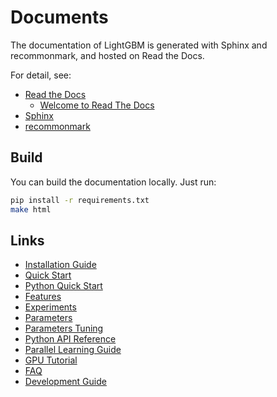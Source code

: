 # Documents

The documentation of LightGBM is generated with Sphinx and recommonmark, and hosted on Read the Docs.

For detail, see:

* [Read the Docs](https://readthedocs.org/)
  * [Welcome to Read The Docs](http://docs.readthedocs.io/)
* [Sphinx](http://www.sphinx-doc.org/)
* [recommonmark](https://recommonmark.readthedocs.io/)

## Build

You can build the documentation locally. Just run:

```sh
pip install -r requirements.txt
make html
```

## Links

* [Installation Guide](https://github.com/Microsoft/LightGBM/wiki/Installation-Guide)
* [Quick Start](./Quick-Start.md)
* [Python Quick Start](./Python-intro.md)
* [Features](https://github.com/Microsoft/LightGBM/wiki/Features)
* [Experiments](https://github.com/Microsoft/LightGBM/wiki/Experiments)
* [Parameters](./Parameters.md)
* [Parameters Tuning](./Parameters-tuning.md)
* [Python API Reference](./Python-API.md)
* [Parallel Learning Guide](https://github.com/Microsoft/LightGBM/wiki/Parallel-Learning-Guide)
* [GPU Tutorial](./GPU-Tutorial.md)
* [FAQ](./FAQ.md)
* [Development Guide](./development.md)
